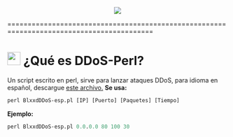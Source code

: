 <p align="center">
<img src="https://i.imgur.com/hLoKtQv.png">
</p>


==========================================================================================

# <img src="https://emojipedia-us.s3.dualstack.us-west-1.amazonaws.com/thumbs/120/twitter/282/flag-spain_1f1ea-1f1f8.png" height="30px" width="30px"> ¿Qué es DDoS-Perl?
Un script escrito en perl, sirve para lanzar ataques DDoS, para idioma en español, descargue <a href="https://raw.githubusercontent.com/zBlxxded/DDoS-Perl/main/BlxxdDDoS-esp.pl">este archivo.</a>
__Se usa:__
```perl
perl BlxxdDDoS-esp.pl [IP] [Puerto] [Paquetes] [Tiempo]
```
__Ejemplo:__
```perl
perl BlxxdDDoS-esp.pl 0.0.0.0 80 100 30
```
